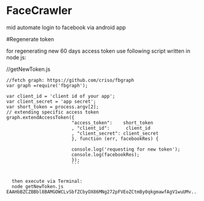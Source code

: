 # FaceCrawler
mid automate login to facebook via android app

#Regenerate token

for regenerating new 60 days access token use following script written in node js:

//getNewToken.js
```
//fetch graph: https://github.com/criso/fbgraph
var graph =require('fbgraph');

var client_id = 'client id of your app';
var client_secret = 'app secret';
var short_token = process.argv[2];
// extending specific access token
graph.extendAccessToken({
                        "access_token":    short_token
                        , "client_id":      client_id
                        , "client_secret": client_secret
                        }, function (err, facebookRes) {
                        
                        console.log('requesting for new token');
                        console.log(facebookRes);
                        });
                        ```
                        
                        
  then execute via Terminal:
  node getNewToken.js EAAHbBZCZBBbl8BAMGOWCLvSbfZCbyOX86MNg272pFVEoZCtmBy0qkgmawfAgV1wuUMv...
